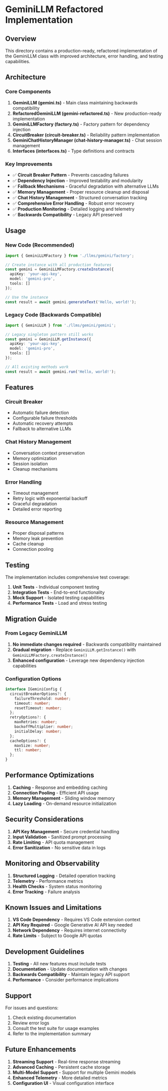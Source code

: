 # GeminiLLM Refactored Implementation

## Overview

This directory contains a production-ready, refactored implementation of the GeminiLLM class with improved architecture, error handling, and testing capabilities.

## Architecture

### Core Components

1. **GeminiLLM (gemini.ts)** - Main class maintaining backwards compatibility
2. **RefactoredGeminiLLM (gemini-refactored.ts)** - New production-ready implementation
3. **GeminiLLMFactory (factory.ts)** - Factory pattern for dependency injection
4. **CircuitBreaker (circuit-breaker.ts)** - Reliability pattern implementation
5. **GeminiChatHistoryManager (chat-history-manager.ts)** - Chat session management
6. **Interfaces (interfaces.ts)** - Type definitions and contracts

### Key Improvements

- ✅ **Circuit Breaker Pattern** - Prevents cascading failures
- ✅ **Dependency Injection** - Improved testability and modularity
- ✅ **Fallback Mechanisms** - Graceful degradation with alternative LLMs
- ✅ **Memory Management** - Proper resource cleanup and disposal
- ✅ **Chat History Management** - Structured conversation tracking
- ✅ **Comprehensive Error Handling** - Robust error recovery
- ✅ **Production Monitoring** - Detailed logging and telemetry
- ✅ **Backwards Compatibility** - Legacy API preserved

## Usage

### New Code (Recommended)

```typescript
import { GeminiLLMFactory } from './llms/gemini/factory';

// Create instance with all production features
const gemini = GeminiLLMFactory.createInstance({
  apiKey: 'your-api-key',
  model: 'gemini-pro',
  tools: []
});

// Use the instance
const result = await gemini.generateText('Hello, world!');
```

### Legacy Code (Backwards Compatible)

```typescript
import { GeminiLLM } from './llms/gemini/gemini';

// Legacy singleton pattern still works
const gemini = GeminiLLM.getInstance({
  apiKey: 'your-api-key',
  model: 'gemini-pro',
  tools: []
});

// All existing methods work
const result = await gemini.run('Hello, world!');
```

## Features

### Circuit Breaker
- Automatic failure detection
- Configurable failure thresholds
- Automatic recovery attempts
- Fallback to alternative LLMs

### Chat History Management
- Conversation context preservation
- Memory optimization
- Session isolation
- Cleanup mechanisms

### Error Handling
- Timeout management
- Retry logic with exponential backoff
- Graceful degradation
- Detailed error reporting

### Resource Management
- Proper disposal patterns
- Memory leak prevention
- Cache cleanup
- Connection pooling

## Testing

The implementation includes comprehensive test coverage:

1. **Unit Tests** - Individual component testing
2. **Integration Tests** - End-to-end functionality
3. **Mock Support** - Isolated testing capabilities
4. **Performance Tests** - Load and stress testing

## Migration Guide

### From Legacy GeminiLLM

1. **No immediate changes required** - Backwards compatibility maintained
2. **Gradual migration** - Replace `GeminiLLM.getInstance()` with `GeminiLLMFactory.createInstance()`
3. **Enhanced configuration** - Leverage new dependency injection capabilities

### Configuration Options

```typescript
interface IGeminiConfig {
  circuitBreakerOptions?: {
    failureThreshold: number;
    timeout: number;
    resetTimeout: number;
  };
  retryOptions?: {
    maxRetries: number;
    backoffMultiplier: number;
    initialDelay: number;
  };
  cacheOptions?: {
    maxSize: number;
    ttl: number;
  };
}
```

## Performance Optimizations

1. **Caching** - Response and embedding caching
2. **Connection Pooling** - Efficient API usage
3. **Memory Management** - Sliding window memory
4. **Lazy Loading** - On-demand resource initialization

## Security Considerations

1. **API Key Management** - Secure credential handling
2. **Input Validation** - Sanitized prompt processing
3. **Rate Limiting** - API quota management
4. **Error Sanitization** - No sensitive data in logs

## Monitoring and Observability

1. **Structured Logging** - Detailed operation tracking
2. **Telemetry** - Performance metrics
3. **Health Checks** - System status monitoring
4. **Error Tracking** - Failure analysis

## Known Issues and Limitations

1. **VS Code Dependency** - Requires VS Code extension context
2. **API Key Required** - Google Generative AI API key needed
3. **Network Dependency** - Requires internet connectivity
4. **Rate Limits** - Subject to Google API quotas

## Development Guidelines

1. **Testing** - All new features must include tests
2. **Documentation** - Update documentation with changes
3. **Backwards Compatibility** - Maintain legacy API support
4. **Performance** - Consider performance implications

## Support

For issues and questions:
1. Check existing documentation
2. Review error logs
3. Consult the test suite for usage examples
4. Refer to the implementation summary

## Future Enhancements

1. **Streaming Support** - Real-time response streaming
2. **Advanced Caching** - Persistent cache storage
3. **Multi-Model Support** - Support for multiple Gemini models
4. **Enhanced Telemetry** - More detailed metrics
5. **Configuration UI** - Visual configuration interface
